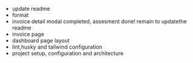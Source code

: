 - update readme
- format
- invoice detail modal completed, assesment done! remain to updatethe readme
- invoice page
- dashboard page layout
- lint,husky and tailwind configuration
- project setup, configuration and architecture
